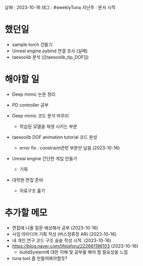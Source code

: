 
날짜 : 2023-10-16
태그 : #weeklyTuna 
지난주 : 문서 시작

# 했던일

- sample torch 건들기
- Unreal engine pybind 연결 조사 (실패)
- taesoolib 분석 ([[taesoolib_tip_DOF]])

# 해야할 일

- Deep mimic 논문 정리

- PD controller 공부

- Deep mimic 코드 분석 마무리
	- 학습된 모델을 재생 시키는 부분 

- taesoolib DOF animation tutorial 코드 완성
	- error fix : constraint관련 부분만 남음 (2023-10-16)
	
- Unreal engine 간단한 게임 만들기
	- 기획
	
- 대학원 면접 준비 
	- 자료구조 훑기

# 추가할 메모

- 면접에 나올 질문 예상해서 공부 (2023-10-16)
- 사업 아이디어 기획 작성 (버스정류장 AR) (2023-10-16)
- 내 개인 연구 코드 구조 슬슬 작성 시작. (2023-10-16)
- https://blog.naver.com/lifeisforu/222661196103 (2023-10-16)
	- buildSystem에 대한 이해 및 공부를 해야 할 필요성을 느낌
- tuna tool 좀 만들어봐야할듯?
